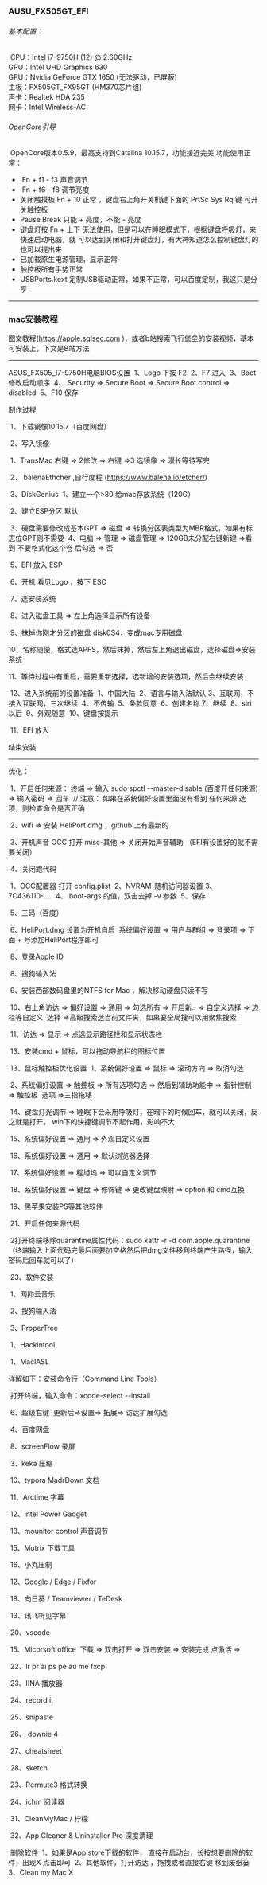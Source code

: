 ### AUSU_FX505GT_EFI



###### 基本配置：

​		CPU：Intel i7-9750H (12) @ 2.60GHz  
​		GPU：Intel UHD Graphics 630  
​		GPU：Nvidia GeForce GTX 1650 (无法驱动，已屏蔽)  
​		主板：FX505GT_FX95GT (HM370芯片组)  
​		声卡：Realtek HDA 235  
​		网卡：Intel Wireless-AC 



###### OpenCore引导

​        OpenCore版本0.5.9，最高支持到Catalina 10.15.7，功能接近完美
​        功能使用正常：

   - ​    Fn + f1 - f3   声音调节
   - ​    Fn + f6 - f8  调节亮度
   -    关闭触摸板 Fn + 10 正常  ，键盘右上角开关机键下面的 PrtSc Sys Rq 键 可开关触控板
   -    Pause Break 只能 + 亮度，不能 - 亮度
   -    键盘灯按 Fn + 上下 无法使用，但是可以在睡眠模式下，根据键盘呼吸灯，来快速启动电脑，就
           可以达到关闭和打开键盘灯，有大神知道怎么控制键盘灯的也可以提出来
   -   已加载原生电源管理，显示正常
   -   触控板所有手势正常
   -   USBPorts.kext 定制USB驱动正常，如果不正常，可以百度定制，我这只是分享

---

### mac安装教程

图文教程(https://apple.sqlsec.com )，或者b站搜索飞行堡垒的安装视频，基本可安装上，下文是B站方法

---

ASUS_FX505_I7-9750H电脑BIOS设置
​        1、Logo 下按 F2
​        2、F7 进入
​        3、Boot  修改启动顺序
​        4、 Security   =>  Secure Boot =>    Secure Boot control => disabled
​        5、F10 保存

制作过程

​    1、下载镜像10.15.7（百度网盘）

​    2、写入镜像

​              1、TransMac   右键  =>  2修改  =>   右键 =>3 选镜像   =>  漫长等待写完

​              2、 balenaEthcher ,自行度程 (https://www.balena.io/etcher/)

​     3、DiskGenius 
​               1、建立一个>80 给mac存放系统（120G）

​               2、建立ESP分区 默认

​               3、硬盘需要修改成基本GPT => 磁盘 => 转换分区表类型为MBR格式，如果有标志位GPT则不需要
​      4、电脑 => 管理 => 磁盘管理 => 120GB未分配右键新建 =>看到 不要格式化这个卷 后勾选  =>  否

​      5、EFI 放入 ESP

​      6、开机 看见Logo ，按下 ESC  

​      7、选安装系统

​      8、进入磁盘工具 => 左上角选择显示所有设备

​      9、抹掉你刚才分区的磁盘 disk0S4，变成mac专用磁盘

​      10、名称随便，格式选APFS，然后抹掉，然后左上角退出磁盘，选择磁盘=>安装系统

​      11、等待过程中有重启，需要重新选择，选新增的安装选项，然后会继续安装

​      12、进入系统前的设置准备
​            1、中国大陆
​            2、语言与输入法默认
​            3、互联网，不接入互联网，三次继续
​            4、不传输
​            5、条款同意
​            6、创建名称
​            7、继续
​            8、siri 以后
​            9、外观随意
​            10、键盘按提示

​        11、EFI 放入

结束安装

---

优化：

​         1、开启任何来源： 终端 => 输入 sudo spctl --master-disable  (百度开任何来源) => 输入密码 => 回车
​                // 注意： 如果在系统偏好设置里面没有看到 任何来源 选项，则检查命令是否正确

​         2、wifi  =>  安装 HeliPort.dmg ，github 上有最新的

​         3、开机声音 OCC  打开  misc-其他  =>  关闭开始声音辅助 （EFI有设置好的就不需要关闭）

​         4、关闭跑代码         

​               1、OCC配置器 打开 config.plist 
​               2、NVRAM-随机访问器设置 
​               3、7C436110-.... 
​               4、 boot-args 的值，双击去掉  -v 参数 
​               5、保存

​          5、三码（百度）

​          6、HeliPort.dmg 设置为开机自启
​                  系统偏好设置 =>  用户与群组 => 登录项 => 下面 + 号添加HeliPort程序即可

​              8、登录Apple ID

​          8、搜狗输入法

​          9、安装西部数码盘里的NTFS for Mac ，解决移动硬盘只读不写

​          10、右上角访达 => 偏好设置 =>  通用 => 勾选所有 => 开启新.. => 自定义选择 => 边栏等自定义
​                       选择 =>高级搜索选当前文件夹，如果要全局搜可以用聚焦搜索

​          11、访达 => 显示 => 点选显示路径栏和显示状态栏

​               13、安装cmd + 鼠标，可以拖动导航栏的图标位置

​          13、鼠标触控板优化设置
​                  1、系统偏好设置 => 鼠标 => 滚动方向 => 取消勾选

​                  2、系统偏好设置 => 触控板 => 所有选项勾选 => 然后到辅助功能中 => 指针控制 => 触控板
​                        选项 =>三指拖移

​           14、键盘灯光调节 =>   睡眠下会采用呼吸灯，在暗下的时候回车，就可以关闭，反之就是打开，
​                    win下的快捷键调节不起作用，影响不大

​            15、系统偏好设置 =>  通用 => 外观自定义设置

​            16、系统偏好设置 =>  通用 => 默认浏览器选择

​            17、系统偏好设置 =>  程旭坞 => 可以自定义调节

​            18、系统偏好设置 =>  键盘 => 修饰键 => 更改键盘映射  => option 和 cmd互换             

​            19、黑苹果安装PS等其他软件

​            21、开启任何来源代码

​            2打开终端移除quarantine属性代码：sudo xattr -r -d com.apple.quarantine
​       （终端输入上面代码完最后面要加空格然后把dmg文件移到终端产生路径，输入密码后回车就可以了）   

​            23、软件安装

​                          1、网抑云音乐

​                          2、搜狗输入法

​                          3、ProperTree

​                          1、Hackintool   

​                          1、MaclASL

详解如下：安装命令行（Command Line Tools）

​                              打开终端，输入命令：xcode-select --install

​                           6、超级右键 
​                                  更新后=>设置=> 拓展=> 访达扩展勾选

​                          4、百度网盘

​                          8、screenFlow  录屏

​                          3、keka    压缩

​                          10、typora  MadrDown 文档

​                          11、Arctime 字幕

​                          12、intel Power Gadget

​                          13、mounitor control 声音调节  

​                          15、Motrix 下载工具

​                          16、小丸压制                                                          

​                          12、Google  /  Edge   /  Fixfor          

​                          18、向日葵 /  Teamviewer  / TeDesk

​                          13、讯飞听见字幕

​                          20、vscode   

​                           15、Micorsoft office
​                                    下载 => 双击打开 => 双击安装 =>   安装完成 点激活 =>                    

​                          22、lr  pr  ai ps pe au me      fxcp                

​                          23、IINA                      播放器

​                          24、record it

​                          25、snipaste

​                          26、 downie  4

​                          27、cheatsheet         

​                          28、sketch

​                          23、Permute3          格式转换

​                          24、ichm 阅读器         

​                          31、CleanMyMac       /        柠檬       

​                          32、App Cleaner & Uninstaller Pro  深度清理

​              删除软件
​                          1、如果是App store下载的软件，  直接在启动台，长按想要删除的软件，出现X 点击即可
​                          2、其他软件，打开访达 ，拖拽或者直接右键 移到废纸篓
​                          3、Clean my Mac X

